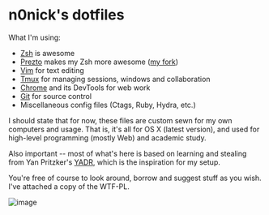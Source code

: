 # n0nick's dotfiles

What I'm using:

* [Zsh] is awesome
* [Prezto] makes my Zsh more awesome
  ([my fork](https://github.com/n0nick/prezto))
* [Vim] for text editing
* [Tmux] for managing sessions, windows and collaboration
* [Chrome] and its DevTools for web work
* [Git] for source control
* Miscellaneous config files (Ctags, Ruby, Hydra, etc.)

I should state that for now, these files are custom sewn for my own computers
and usage. That is, it's all for OS X (latest version), and used for high-level
programming (mostly Web) and academic study.

Also important -- most of what's here is based on learning and stealing from Yan
Pritzker's [YADR], which is the inspiration for my setup.

You're free of course to look around, borrow and suggest stuff as you wish. I've
attached a copy of the WTF-PL.

![image](http://s22.postimg.org/w2lm7lvyp/Awesome_Bob_yafgc_by_Hyshinara.png)

[Zsh]: http://www.zsh.org/
[Prezto]: https://github.com/sorin-ionescu/prezto
[Vim]: http://vim.org
[Vundle]: http://github.com/gmarik/vundle
[Tmux]: http://tmux.sourceforge.net/
[iTerm2]: http://iterm2.com/
[Chrome]: http://google.com/chrome
[Git]: http://git-scm.com/
[YADR]: http://github.com/skwp/dotfiles
